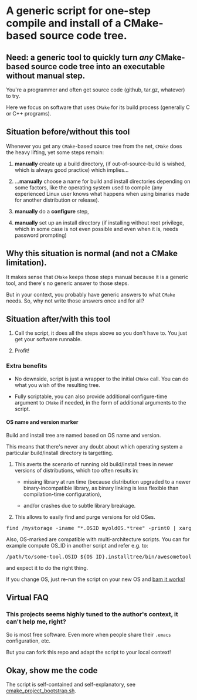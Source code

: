 # A generic script for one-step compile and install of a CMake-based source code tree.

## Need: a generic tool to quickly turn *any* CMake-based source code tree into an executable without manual step.

You're a programmer and often get source code (github, tar.gz,
whatever) to try.

Here we focus on software that uses `CMake` for its build process
(generally C or C++ programs).

## Situation before/without this tool

Whenever you get any `CMake`-based source tree from the net, `CMake`
does the heavy lifting, yet some steps remain:

1. **manually** create up a build directory, (if out-of-source-build
   is wished, which is always good practice) which implies...

2. ...**manually** choose a name for build and install directories
   depending on some factors, like the operating system used to
   compile (any experienced Linux user knows what happens when using
   binaries made for another distribution or release).

3. **manually** do a **configure** step,

4. **manually** set up an install directory (if installing without
   root privilege, which in some case is not even possible and even
   when it is, needs password prompting)

## Why this situation is normal (and not a CMake limitation).

It makes sense that `CMake` keeps those steps manual because it is a
generic tool, and there's no generic answer to those steps.

But in your context, you probably have generic answers to what `CMake`
needs.  So, why not write those answers once and for all?

## Situation after/with this tool

1. Call the script, it does all the steps above so you don't have to.
   You just get your software runnable.

2. Profit!

### Extra benefits

* No downside, script is just a wrapper to the initial `CMake` call.
  You can do what you wish of the resulting tree.

* Fully scriptable, you can also provide additional configure-time
  argument to `CMake` if needed, in the form of additional arguments
  to the script.

#### OS name and version marker

Build and install tree are named based on OS name and version.

This means that there's never any doubt about which operating system a
particular build/install directory is targetting.

1. This averts the scenario of running old build/install trees in newer
versions of distributions, which too often results in:

    * missing library at run time (because distribution upgraded to a
	  newer binary-incompatible library, as binary linking is less
	  flexible than compilation-time configuration),

    * and/or crashes due to subtle library breakage.

2. This allows to easily find and purge versions for old OSes.

<pre>
find /mystorage -iname "*.OSID_myoldOS.*tree" -print0 | xargs -0 rm -rf
</pre>

Also, OS-marked are compatible with multi-architecture scripts.  You
can for example compute OS_ID in another script and refer e.g. to:

<pre>
/path/to/some-tool.OSID_${OS_ID}.installtree/bin/awesometool
</pre>

and expect it to do the right thing.


If you change OS, just re-run the script on your new OS and
[bam it works!](http://www.smbc-comics.com/comic/2011-02-17)

## Virtual FAQ

### This projects seems highly tuned to the author's context, it can't help me, right?

So is most free software.  Even more when people share their `.emacs` configuration, etc.

But you can fork this repo and adapt the script to your local context!

## Okay, show me the code

The script is self-contained and self-explanatory, see
[cmake_project_bootstrap.sh](cmake_project_bootstrap.sh).
